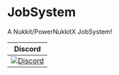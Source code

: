 # JobSystem
A Nukkit/PowerNukkitX JobSystem!

| Discord |
| :---: |
[![Discord](https://img.shields.io/discord/639130989708181535.svg?style=flat-square&label=discord&colorB=7289da)](https://naturemc.de/dc) |
